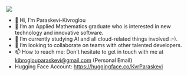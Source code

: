 ![](https://komarev.com/ghpvc/?username=Paraskevi-Kivroglou)

- 👋 Hi, I’m Paraskevi-Kivroglou
- 👀 I’m an Applied Mathematics graduate who is interested in new technology and innovative software. 
- 🌱 I’m currently studying AI and all cloud-related things involved :-).
- 💞️ I’m looking to collaborate on teams with other talented developers. 
- 📫 How to reach me: Don't hesitate to get in touch with me at kibroglouparaskevi@gmail.com (Personal Email)
- Hugging Face Account: https://huggingface.co/KvrParaskevi


<!---
Paraskevi-KIvroglou/Paraskevi-KIvroglou is a ✨ special ✨ repository because its `README.md` (this file) appears on your GitHub profile.
You can click the Preview link to take a look at your changes.
--->
